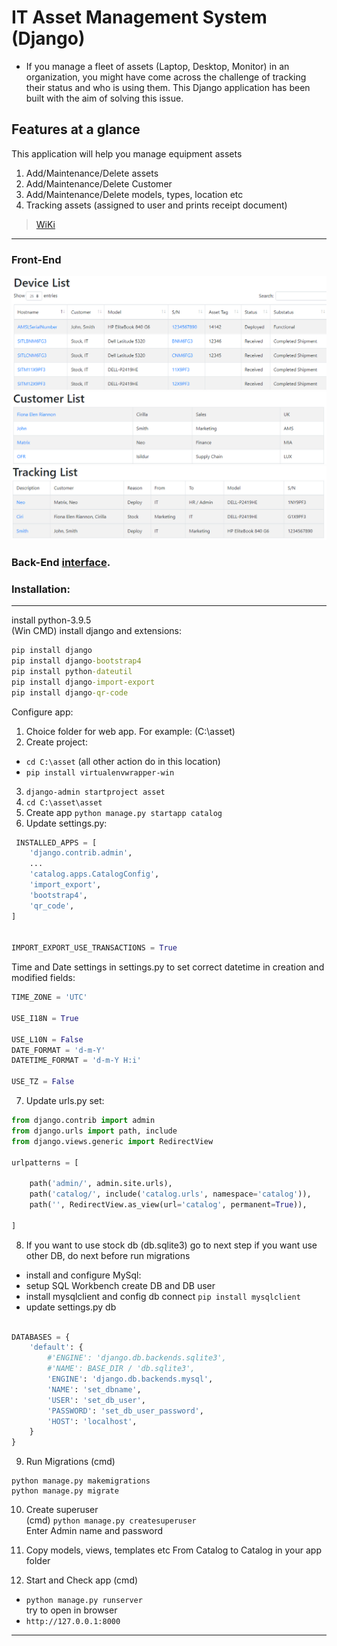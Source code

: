 # IT Asset Management System (Django)
* If you manage a fleet of assets (Laptop, Desktop, Monitor) in an organization, you might have come across 
the challenge of tracking their status and who is using them. This Django application has been built with 
the aim of solving this issue.

## Features at a glance

This application will help you manage equipment assets
1. Add/Maintenance/Delete assets
2. Add/Maintenance/Delete Customer
3. Add/Maintenance/Delete models, types, location etc
4. Tracking assets (assigned to user and prints receipt document)<br>

> [WiKi](https://github.com/dalasidaho/asset_management/wiki)
***
### Front-End

![Device list](scr/devlist.PNG "Device list")
![Customer list](scr/customlist.PNG "Customer list")
![Tracking](scr/Track.PNG "Tracking")

### Back-End [interface](https://github.com/dalasidaho/asset_management/wiki/Backend-interfase "backend").


### Installation:
***
install python-3.9.5 <br>
(Win CMD) install django and extensions:
``` cmd
pip install django
pip install django-bootstrap4
pip install python-dateutil
pip install django-import-export
pip install django-qr-code
```

Configure app:
1. Choice folder for web app. For example: (C:\asset)
2. Create project:
- ``` cd C:\asset ``` (all other action do in this location) <br> 
- ``` pip install virtualenvwrapper-win ```
3. ``` django-admin startproject asset ```
4. ``` cd C:\asset\asset ```
5. Create app ``` python manage.py startapp catalog ```
6. Update settings.py:

```python
 INSTALLED_APPS = [
    'django.contrib.admin',
    ...
    'catalog.apps.CatalogConfig',
    'import_export',
    'bootstrap4',
    'qr_code',
]


IMPORT_EXPORT_USE_TRANSACTIONS = True
```
Time and Date settings in settings.py to set correct datetime in creation and modified fields:
```python
TIME_ZONE = 'UTC'

USE_I18N = True

USE_L10N = False
DATE_FORMAT = 'd-m-Y'
DATETIME_FORMAT = 'd-m-Y H:i'

USE_TZ = False


```

7. Update urls.py set:
```python
from django.contrib import admin
from django.urls import path, include
from django.views.generic import RedirectView

urlpatterns = [

    path('admin/', admin.site.urls),
    path('catalog/', include('catalog.urls', namespace='catalog')),
    path('', RedirectView.as_view(url='catalog', permanent=True)),

]
```

8. If you want to use stock db (db.sqlite3) go to next step
if you want use other DB, do next before run migrations
- install and configure MySql:
- setup SQL Workbench create DB and DB user
- install mysqlclient and config db connect
``` pip install mysqlclient ```
- update settings.py db
``` python

DATABASES = {
    'default': {
        #'ENGINE': 'django.db.backends.sqlite3',
        #'NAME': BASE_DIR / 'db.sqlite3',
        'ENGINE': 'django.db.backends.mysql',
        'NAME': 'set_dbname',
        'USER': 'set_db_user',
        'PASSWORD': 'set_db_user_password',
        'HOST': 'localhost',
    }
} 
```

9. Run Migrations (cmd)
```
python manage.py makemigrations
python manage.py migrate
```

10. Create superuser <br> (cmd)
``` python manage.py createsuperuser ``` <br>
Enter Admin name and password

11. Copy models, views, templates etc From Catalog to Catalog in your app folder<br>
12. Start and Check app (cmd)
- ``` python manage.py runserver ```<br>
try to open in browser <br> 
- ```http://127.0.0.1:8000```

***
